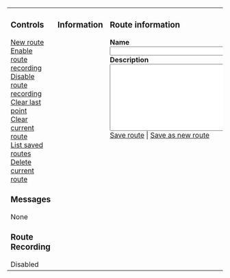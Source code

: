 <!DOCTYPE html>
<html>
<head>

<title>MCslp Maps Chapter 13, Ex 1</title>

 <script src="http://maps.google.com/maps/api/js?sensor=true"></script>
 <script src="http://ajax.googleapis.com/ajax/libs/jquery/1.8.3/jquery.min.js"></script>
 <script type=text/javascript>
var map;              // the main map object
var mapOptions = new google.map.mapOptions(zoom: 4, center: {lat: -33, lng: 151});
var points = [];      // the list of active points in the current route
var route;            // the google.maps.Polyline of the current route
var routelistener;    // the listener object for updating the current route
var rrecording;       // the HTML reference for current recording mode
var routeidfield;     // the HTML reference of the ID in the form
var routetitle;       // the HTML reference of the title in the form
var routedescription; // the HTML reference of the description in the form
var message;          // the document reference of the message panel
var infopanel;        // the document reference of the info panel
var icontags = 'ABCDEFGHIJKLMNOPQRSTUVWXYZ';

function onLoad() {
	infopanel = document.getElementById("infopanel");
	message = document.getElementById("message");
	rrecording = document.getElementById("rrecording");
	routeidfield = document.getElementById("routeid");
	routetitle = document.getElementById("routetitle");
	routedescription = document.getElementById("routedesc");
	routeidfield.value = 0;
	routetitle.value = '';
	routedescription.value = '';
	map = new google.maps.Map(document.getElementById("map"), mapOptions);
}

function startRoute() {
    routelistener = google.maps.event.addDomListener(map, 'click', function(overlay,point) {
	if (route) {
	    map.removeOverlay(route);
	}
	points.push(point);
	if (points.length == 1) {
	    addmarker(point,'Start Point');
	}
	if (points.length > 1) {
	    route = new google.maps.Polyline(points);
	    map.addOverlay(route);
	}
    });
    rrecording.innerHTML = 'Enabled';
}

function clearLastPoint() {
    if (points.length > 0) {
	points.pop();
    }
    if (points.length == 0) {
	map.clearOverlays();
	return;
    }
    map.removeOverlay(route);
    route = new google.maps.Polyline(points);
    map.addOverlay(route);
}

function endRoute() {
    google.maps.event.removeListener(routelistener);
    rrecording.innerHTML = 'Disabled';
}

function clearRoute() {
    map.clearOverlays();
    points = [];
}

function newRoute() {
    points = [];
    routeidfield.value = 0;
    routetitle.value = '';
    routedescription.value = '';
    infopanel.innerHTML = '';
    message.innerHTML = 'Recording a new route';
    map.clearOverlays();
    startRoute();
}

function delRoute() {
    if (routeidfield.value != 0) {
	routeidtext = '&routeid=' + encodeURI(routeidfield.value);
	var request = window.XMLHttpRequest ? new XMLHttpRequest() : new ActiveXObject('Microsoft.XMLHTTP');
	request.open('GET','/examples/ch13-backend.cgi?m=delroute' + routeidtext,true);
	request.onreadystatechange = function() {
	    if (request.readyState == 4) {
		var xmlsource = request.responseXML;

		var msg = xmlsource.documentElement.getElementsByTagName("message");
		if (msg.length > 0) {
		    message.innerHTML = msg[0].getAttribute('text');
		}
		else
		{
		    message.innerHTML = 'Error sending request';
		}
	    }
	}
    }
    request.send(null);
    map.clearOverlays();
    routeidfield.value = 0;
    routetitle.value = '';
    routedescription.value = '';
    infopanel.innerHTML = '';
}

function saveRoute(oldnew) {
    pointstring = "";
    for(i=0;i<points.length;i++) {
	pointstring = pointstring + i + ':' + points[i].x + ':' + points[i].y + ',';
    }
    var request = window.XMLHttpRequest ? new XMLHttpRequest() : new ActiveXObject('Microsoft.XMLHTTP');
    var routeidtext = '';
    if ((routeidfield.value != 0) &&
	(oldnew == 1)) {
	routeidtext = '&routeid=' + encodeURI(routeidfield.value);
    }
    request.open('GET','/examples/ch13-backend.cgi?m=saveroute&title=' +
		 encodeURI(routetitle.value) + routeidtext +
		 '&desc=' + encodeURI(routedescription.value) +
		 '&points=' + encodeURI(pointstring), true);
    request.onreadystatechange = function() {
	if (request.readyState == 4) {
	    var xmlsource = request.responseXML;

	    var msg = xmlsource.documentElement.getElementsByTagName("message");
	    if (msg.length > 0) {
		if (msg[0].getAttribute('routeid') > 0) {
		    loadRoute(msg[0].getAttribute('routeid'),
			      msg[0].getAttribute('text'));
		}
	    }
	    else
	    {
		message.innerHTML = 'Error sending request';
	    }
	}
    }
    request.send(null);
}

function showRouteList() {
    map.clearOverlays();
    points = [];
    message.innerHTML = 'Select a route';
    infopanel.innerHTML = '';
    routetitle.value = '';
    routedescription.value = '';

    var baseIcon = new GIcon();
    baseIcon.shadow = "http://www.google.com/mapfiles/shadow50.png";
    baseIcon.iconSize = new GSize(20,34);
    baseIcon.shadowSize = new GSize(37,34);
    baseIcon.iconAnchor = new google.maps.Point(9,34);
    baseIcon.infoWindowAnchor = new google.maps.Point(9,2);
    baseIcon.infoShadowAnchor = new google.maps.Point(18,25);

    var request = GXmlHttp.create();
    request.open('GET','/examples/ch13-backend.cgi?m=listroutes', true);
    request.onreadystatechange = function() {
	if (request.readyState == 4) {
	    var xmlsource = request.responseXML;
	    var routelist = xmlsource.documentElement.getElementsByTagName("route");
	    for (var i=0;i < routelist.length;i++) {
		var iconloc =  'http://www.google.com/mapfiles/marker' + icontags.charAt(i) + '.png';

		infopanel.innerHTML = infopanel.innerHTML +
		    '<img src="' + iconloc + '" border="0">' +
		    '<a href="#" onClick="loadRoute(' +
		    routelist[i].getAttribute("routeid") +
		    ');">' + routelist[i].getAttribute("title") +
		    '</a><br/>';
		var point = new google.maps.Point(parseFloat(routelist[i].getAttribute("lat")),
				       parseFloat(routelist[i].getAttribute("lng")));
		points.push(point);

		var thisIcon = new GIcon(baseIcon);
		thisIcon.image = iconloc

		addmarker(point,
			  '<a href="#" onClick="loadRoute(' +
			  routelist[i].getAttribute("routeid") +
			  ');">' + routelist[i].getAttribute("title") +
			  '</a>',
			  thisIcon);
	    }
	    recenterandzoom(points);
	}
    }
    request.send(null);
}

function loadRoute(routeid,msgtext) {
    map.clearOverlays();
    points = [];
    routes = [];
    message.innerHTML = 'Loading route';
    infopanel.innerHTML = '';
    var request = GXmlHttp.create();
    request.open('GET','/examples/ch13-backend.cgi?m=getroute&routeid=' + routeid, true);
    request.onreadystatechange = function() {
	if (request.readyState == 4) {
	    var xmlsource = request.responseXML;

	    var msg = xmlsource.documentElement.getElementsByTagName("message");
	    if (msg.length > 0) {
		message.innerHTML = msg[0].getAttribute('text');
		return;
	    }

	    if (msgtext) {
		message.innerHTML = msgtext;
	    }
	    else {
		message.innerHTML = 'Route Loaded';
	    }

	    var routeinfo = xmlsource.documentElement.getElementsByTagName("routeinfo");

	    routeidfield.value = routeinfo[0].getAttribute('routeid');
	    routetitle.value = routeinfo[0].getAttribute('title');
	    routedescription.value = routeinfo[0].getAttribute('description');

	    var distanceinfo = xmlsource.documentElement.getElementsByTagName("distance");

	    infopanel.innerHTML = 'Distance: ' + distanceinfo[0].getAttribute('km') + ' km, ' +
	    distanceinfo[0].getAttribute('miles') + ' miles';

	    var routepoints = xmlsource.documentElement.getElementsByTagName("point");
	    for (var i=0;i < routepoints.length;i++) {
		var point = new google.maps.Point(parseFloat(routepoints[i].getAttribute("lat")),
				       parseFloat(routepoints[i].getAttribute("lng")));

		points.push(point);
	    }
	    route = new google.maps.Polyline(points);
	    map.addOverlay(route);
	    addmarker(points[0],'Start here');
	    addmarker(points[points.length-1],'Finish here');
	    recenterandzoom(points);
	}
    }
    request.send(null);
}

function addmarker(point,message,icon)
{
    var marker = new google.maps.Marker(point,icon);
      google.maps.event.addDomListener(marker,
			 'click',
			 function() {
	  marker.openInfoWindowHtml('<b>' + message + '</b>');
      }
			 );
      map.addOverlay(marker);
}

function recenterandzoom(points) {
    var latpoints = [];
    var lngoogle.maps.Points = [];

    for(var i=0;i<points.length;i++) {
	latpoints.push(points[i].y);
	lngoogle.maps.Points.push(points[i].x);
    }

    latpoints.sort(function(x,y) { return x-y; });
    lngoogle.maps.Points.sort(function(x,y) { return x-y; });
    var new google.maps.Lat = latpoints[0] + ((latpoints[latpoints.length-1] - latpoints[0])/2);
    var newlng = lngoogle.maps.Points[0] + ((lngoogle.maps.Points[lngoogle.maps.Points.length-1] - lngoogle.maps.Points[0])/2);

    var newpoint = new google.maps.Point(parseFloat(newlng),parseFloat(newlat));

    var idealspan = new GSize(parseFloat(Math.abs(lngoogle.maps.Points[lngoogle.maps.Points.length-1]-lngoogle.maps.Points[0])),
			      parseFloat(Math.abs(latpoints[latpoints.length-1]-latpoints[0])));

    map.zoomTo(1);
    var idealzoom = 1;

    for(var i=1;i<16;i++) {
	var currentsize = map.getSpanLatLng();
		if ((currentsize.width < idealspan.width) ||
	    (currentsize.height < idealspan.height)) {
	    map.zoomTo(i);
	    idealzoom = i;
	}
	else {
	    break;
	}
    }

    map.centerAndZoom(newpoint,idealzoom);
}

  //]]>
  </script>
  </head>
  <body onload="onLoad()">

  <div id="map" style="width: 800px; height: 350px"></div>
<table width="100%" cellspacing="5" cellpading="0" border="0">
<tr valign="top">
<td width="33%"><h3>Controls</h3>
<a href="#" onClick="newRoute()">New route</a><br/>
<a href="#" onClick="startRoute()">Enable route recording</a><br/>
<a href="#" onClick="endRoute()">Disable route recording</a><br/>
<a href="#" onClick="clearLastPoint()">Clear last point</a><br/>
<a href="#" onClick="clearRoute()">Clear current route</a><br/>
<a href="#" onClick="showRouteList()">List saved routes</a><br/>
<a href="#" onClick="delRoute()">Delete current route</a>
<h3>Messages</h3><div id="message">None</div>
<h3>Route Recording</h3><div id="rrecording">Disabled</div>
</td>
<td width="33%"><h3>Information</h3>
<div id="infopanel"></div></td>
<td width="33%"><h3>Route information</h3>
<input type="hidden" id="routeid" value="0" size="10">
<b>Name</b><br/> <input type=text id="routetitle" size="40"/><br/>
<b>Description</b><br/> <textarea id="routedesc" rows=10 cols=40></textarea><br/>
<a href="#" onClick="saveRoute(1)">Save route</a>&nbsp;|&nbsp;<a href="#" onClick="saveRoute(0)">Save as new route</a></td>
</tr>
</table>
</body>
</html>
